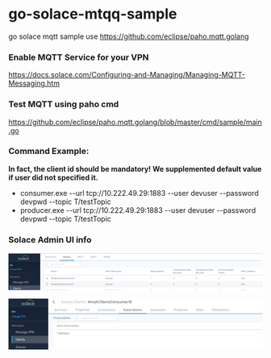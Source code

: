 # go-solace-mtqq-sample
go solace mqtt sample use https://github.com/eclipse/paho.mqtt.golang

### Enable MQTT Service for your VPN
https://docs.solace.com/Configuring-and-Managing/Managing-MQTT-Messaging.htm

### Test MQTT using paho cmd 
https://github.com/eclipse/paho.mqtt.golang/blob/master/cmd/sample/main.go

### Command Example:
**In fact, the client id should be mandatory! We supplemented default value if user did not specified it.**

- consumer.exe --url tcp://10.222.49.29:1883 --user devuser --password devpwd --topic T/testTopic
- producer.exe --url tcp://10.222.49.29:1883 --user devuser --password devpwd --topic T/testTopic

### Solace Admin UI info
![Producer & Consumer Clients](https://github.com/emmansun/go-solace-mqtt-sample/blob/master/solace_mqtt_1.png)

![Consumer's subscription](https://github.com/emmansun/go-solace-mqtt-sample/blob/master/solace_mqtt_2.png)


